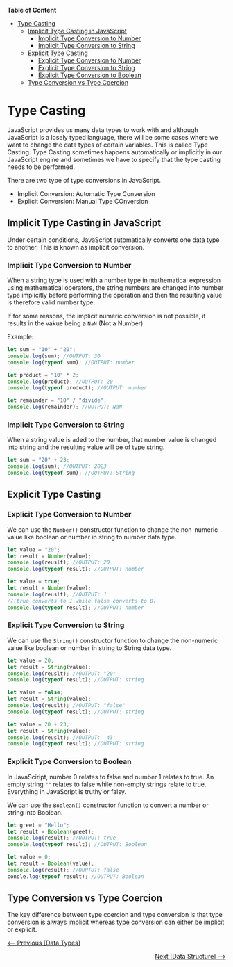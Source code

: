 **Table of Content**

- [Type Casting](#type-casting)
  - [Implicit Type Casting in JavaScript](#implicit-type-casting-in-javascript)
    - [Implicit Type Conversion to Number](#implicit-type-conversion-to-number)
    - [Implicit Type Conversion to String](#implicit-type-conversion-to-string)
  - [Explicit Type Casting](#explicit-type-casting)
    - [Explicit Type Conversion to Number](#explicit-type-conversion-to-number)
    - [Explicit Type Conversion to String](#explicit-type-conversion-to-string)
    - [Explicit Type Conversion to Boolean](#explicit-type-conversion-to-boolean)
  - [Type Conversion vs Type Coercion](#type-conversion-vs-type-coercion)

# Type Casting

JavaScript provides us many data types to work with and although JavaScript is a losely typed language, there will be some cases where we want to change the data types of certain variables. This is called Type Casting. Type Casting sometimes happens automatically or implicitly in our JavaScript engine and sometimes we have to specify that the type casting needs to be performed.

There are two type of type conversions in JavaScript.

- Implicit Conversion: Automatic Type Conversion
- Explicit Conversion: Manual Type COnversion

## Implicit Type Casting in JavaScript

Under certain conditions, JavaScript automatically converts one data type to another. This is known as implicit conversion.

### Implicit Type Conversion to Number

When a string type is used with a number type in mathematical expression using mathematical operators, the string numbers are changed into number type implicitly before performing the operation and then the resulting value is therefore valid number type.

If for some reasons, the implicit numeric conversion is not possible, it results in the vakue being a `NaN` (Not a Number).

Example:

```js
let sum = "10" + "20";
console.log(sum); //OUTPUT: 30
console.log(typeof sum); //OUTPUT: number

let product = "10" * 2;
console.log(product); //OUTPUT: 20
console.log(typeof product); //OUTPUT: number

let remainder = "10" / "divide";
console.log(remainder); //OUTPUT: NaN
```

### Implicit Type Conversion to String

When a string value is aded to the number, that number value is changed into string and the resulting value will be of type string.

```js
let sum = "20" + 23;
console.log(sum); //OUTPUT: 2023
console.log(typeof sum); //OUTPUT: String
```

## Explicit Type Casting

### Explicit Type Conversion to Number

We can use the `Number()` constructor function to change the non-numeric value like boolean or number in string to number data type.

```js
let value = "20";
let result = Number(value);
console.log(reuslt); //OUTPUT: 20
console.log(typeof result); //OUTPUT: number

let value = true;
let result = Number(value);
console.log(reuslt); //OUTPUT: 1
//(true converts to 1 while false converts to 0)
console.log(typeof result); //OUTPUT: number
```

### Explicit Type Conversion to String

We can use the `String()` constructor function to change the non-numeric value like boolean or number in string to String data type.

```js
let value = 20;
let result = String(value);
console.log(reuslt); //OUTPUT: "20"
console.log(typeof result); //OUTPUT: string

let value = false;
let result = String(value);
console.log(reuslt); //OUTPUT: "false"
console.log(typeof result); //OUTPUT: string

let value = 20 + 23;
let result = String(value);
console.log(reuslt); //OUTPUT: '43'
console.log(typeof result); //OUTPUT: string
```

### Explicit Type Conversion to Boolean

In JavaSciript, number 0 relates to false and number 1 relates to true. An empty string `""` relates to false while non-empty strings relate to true. Everything in JavaScript is truthy or falsy.

We can use the `Boolean()` constructor function to convert a number or string into Boolean.

```js
let greet = "Hello";
let result = Boolean(greet);
console.log(result); //OUTPUT: true
console.log(typeof result); //OUTPUT: Boolean

let value = 0;
let result = Boolean(value);
console.log(result); //OUPTUT: false
conole.log(typeof result); //OUTPUT: Boolean
```

## Type Conversion vs Type Coercion

The key difference between type coercion and type conversion is that type conversion is always implicit whereas type conversion can either be implicit or explicit.

[<-- Previous [Data Types]](./03-Data-Types.md) <div style="text-align: right;"> [Next [Data Structure] -->](./05-Data-Structure.md)</div>
